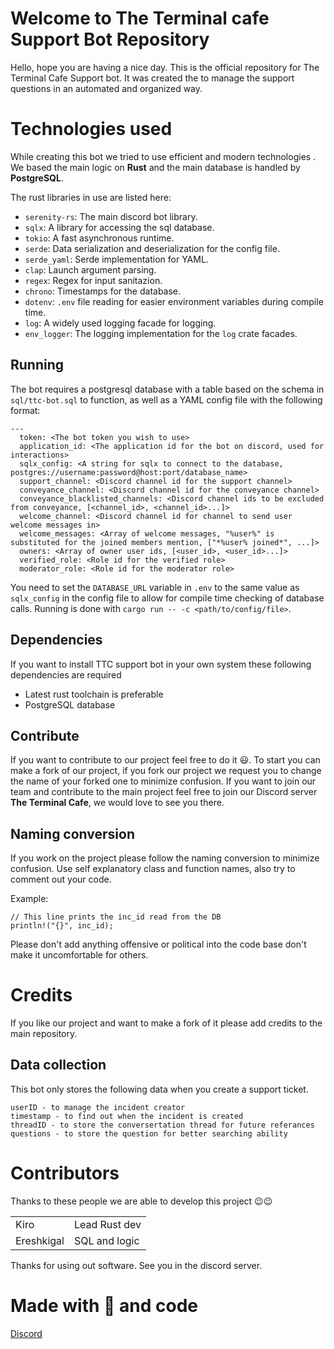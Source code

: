 # Welcome to The Terminal cafe Support Bot Repository

Hello, hope you are having a nice day. This is the official repository for The Terminal Cafe Support bot. It was created the to manage the support questions in an automated and organized way. 


# Technologies used

While creating this bot we tried to use efficient and modern technologies . 
We based the main logic on **Rust** and the main database is handled by **PostgreSQL**.

The rust libraries in use are listed here:
- `serenity-rs`: The main discord bot library.
- `sqlx`: A library for accessing the sql database.
- `tokio`: A fast asynchronous runtime.
- `serde`: Data serialization and deserialization for the config file.
- `serde_yaml`: Serde implementation for YAML.
- `clap`: Launch argument parsing.
- `regex`: Regex for input sanitazion.
- `chrono`: Timestamps for the database.
- `dotenv`: `.env` file reading for easier environment variables during compile time.
- `log`: A widely used logging facade for logging.
- `env_logger`: The logging implementation for the `log` crate facades.

## Running

The bot requires a postgresql database with a table based on the schema in `sql/ttc-bot.sql` to function, as well as a YAML config file with the following format:
```
---
  token: <The bot token you wish to use>
  application_id: <The application id for the bot on discord, used for interactions>
  sqlx_config: <A string for sqlx to connect to the database, postgres://username:password@host:port/database_name>
  support_channel: <Discord channel id for the support channel>
  conveyance_channel: <Discord channel id for the conveyance channel>
  conveyance_blacklisted_channels: <Discord channel ids to be excluded from conveyance, [<channel_id>, <channel_id>...]>
  welcome_channel: <Discord channel id for channel to send user welcome messages in>
  welcome_messages: <Array of welcome messages, "%user%" is substituted for the joined members mention, ["*%user% joined*", ...]>
  owners: <Array of owner user ids, [<user_id>, <user_id>...]>
  verified_role: <Role id for the verified role>
  moderator_role: <Role id for the moderator role>
```

You need to set the `DATABASE_URL` variable in `.env` to the same value as `sqlx_config` in the config file to allow for compile time checking of database calls.
Running is done with `cargo run -- -c <path/to/config/file>`.

## Dependencies 

If you want to install TTC support bot in your own system these following dependencies are required 

- Latest rust toolchain is preferable
- PostgreSQL database 

## Contribute 

If you want to contribute to our project feel free to do it 😃. To start you can make a fork of our project, if you fork our project we request you to change the name of your forked one to minimize confusion. If you want to join our team and contribute to the main project feel free to join our Discord server **The Terminal Cafe**, we would love to see you there.

## Naming conversion

If you work on the project please follow the naming conversion to minimize confusion. Use self explanatory class and function names, also try to comment out your code. 

Example:
```
// This line prints the inc_id read from the DB
println!("{}", inc_id);
```
Please don't add anything offensive or political into the code base don't make it uncomfortable for others.

# Credits

If you like our project and want to make a fork of it please add credits to the main repository.

## Data collection

This bot only stores the following data when you create a support ticket.

``` 
userID - to manage the incident creator
timestamp - to find out when the incident is created 
threadID - to store the conversertation thread for future referances 
questions - to store the question for better searching ability
```

# Contributors 

Thanks to these people we are able to develop this project 😉😉

|                    |               | 
|--------------------|---------------|
|Kiro				 | Lead Rust dev | 
|Ereshkigal          | SQL and logic |


Thanks for using out software. See you in the discord server.
# Made with 💛 and code

[Discord](https://discord.gg/qsBmyM9)

